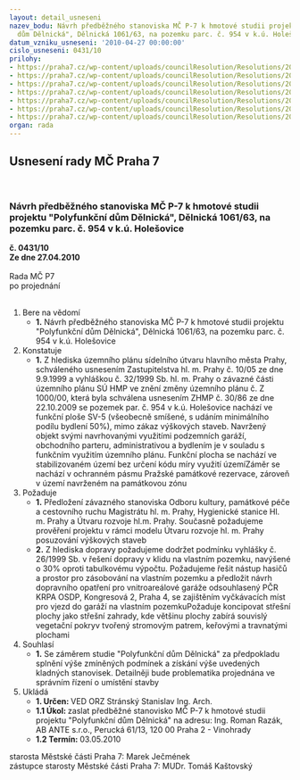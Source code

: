 ```yaml
---
layout: detail_usneseni
nazev_bodu: Návrh předběžného stanoviska MČ P-7 k hmotové studii projektu "Polyfunkční
  dům Dělnická", Dělnická 1061/63, na pozemku parc. č. 954 v k.ú. Holešovice
datum_vzniku_usneseni: '2010-04-27 00:00:00'
cislo_usneseni: 0431/10
prilohy:
- https://praha7.cz/wp-content/uploads/councilResolution/Resolutions/20481/20-10-del_11.doc
- https://praha7.cz/wp-content/uploads/councilResolution/Resolutions/20481/20-10-del_21.doc
- https://praha7.cz/wp-content/uploads/councilResolution/Resolutions/20481/20-10-del_31.doc
- https://praha7.cz/wp-content/uploads/councilResolution/Resolutions/20481/20-10-del_41.doc
- https://praha7.cz/wp-content/uploads/councilResolution/Resolutions/20481/20-10-06_04_2010.doc
- https://praha7.cz/wp-content/uploads/councilResolution/Resolutions/20481/20-10-del_61.jpg
- https://praha7.cz/wp-content/uploads/councilResolution/Resolutions/20481/20-10-del_71.jpg
organ: rada
---
```

<div id="ucUsn_pList" class="usn">
	<span><h2>Usnesení rady MČ Praha 7 </h2>
<br></span><div class="standBody">
<span><h3>Návrh předběžného stanoviska MČ P-7 k hmotové studii projektu "Polyfunkční dům Dělnická", Dělnická 1061/63, na pozemku parc. č. 954 v k.ú. Holešovice</h3></span><div class="center">
		<strong>č. 0431/10</strong><br>
	</div>
<div class="center">
		<strong>Ze dne 27.04.2010</strong><br><br>
	</div>Rada MČ P7<br> po projednání<br><br><ol>
<li>Bere na vědomí<ul><li>
<strong>1.</strong> Návrh předběžného stanoviska MČ P-7 k hmotové studii projektu "Polyfunkční dům Dělnická", Dělnická 1061/63, na pozemku parc. č. 954 v k.ú. Holešovice</li></ul>
</li>
<li>Konstatuje<ul><li>
<strong>1.</strong> Z hlediska územního plánu sídelního útvaru hlavního města Prahy, schváleného usnesením Zastupitelstva hl. m. Prahy č. 10/05 ze dne 9.9.1999 a vyhláškou č. 32/1999 Sb. hl. m. Prahy o závazné části územního plánu SÚ HMP ve znění změny územního plánu č. Z 1000/00, která byla schválena usnesením ZHMP č. 30/86 ze dne 22.10.2009 se pozemek par. č. 954 v k.ú. Holešovice nachází ve funkční ploše SV-5 (všeobecně smíšené, s udáním minimálního podílu bydlení 50%), mimo zákaz výškových staveb. Navržený objekt svými navrhovanými využitími podzemních garáží, obchodního parteru, administrativou a bydlením je v souladu s funkčním využitím územního plánu. Funkční plocha se nachází ve stabilizovaném území bez určení kódu míry využití územíZáměr se nachází v ochranném pásmu Pražské památkové rezervace, zároveň v území navrženém na památkovou zónu</li></ul>
</li>
<li>Požaduje<ul>
<li>
<strong>1.</strong> Předložení závazného stanoviska Odboru kultury, památkové péče a cestovního ruchu Magistrátu hl. m. Prahy, Hygienické stanice Hl. m. Prahy a Útvaru rozvoje hl.m. Prahy. Současně požadujeme prověření projektu v rámci modelu Útvaru rozvoje hl. m. Prahy posuzování výškových staveb</li>
<li>
<strong>2.</strong> Z hlediska dopravy požadujeme dodržet podmínku vyhlášky č. 26/1999 Sb. v řešení dopravy v klidu na vlastním pozemku, navýšené o 30% oproti tabulkovému výpočtu. Požadujeme řešit nástup hasičů a prostor pro zásobování na vlastním pozemku a předložit návrh dopravního opatření pro vnitroareálové garáže odsouhlasený PČR KRPA OSDP, Kongresová 2, Praha 4, se zajištěním vyčkávacích míst pro vjezd do garáží na vlastním pozemkuPožaduje koncipovat střešní plochy jako střešní zahrady, kde většinu plochy zabírá souvislý vegetační pokryv tvořený stromovým patrem, keřovými a travnatými plochami</li>
</ul>
</li>
<li>Souhlasí<ul><li>
<strong>1.</strong> Se záměrem studie "Polyfunkční dům Dělnická" za předpokladu splnění výše zmíněných podmínek a získání výše uvedených kladných stanovisek. Detailněji bude problematika projednána ve správním řízení o umístění stavby</li></ul>
</li>
<li>Ukládá<ul>
<li>
<strong>1. Určen: </strong>VED ORZ  Stránský  Stanislav Ing. Arch.</li>
<li>
<strong>1.1 Úkol: </strong>zaslat předběžné stanovisko MČ P-7 k hmotové studii projektu "Polyfunkční dům Dělnická" na adresu: Ing. Roman Razák, AB ANTE s.r.o., Perucká 61/13, 120 00 Praha 2 - Vinohrady</li>
<li>
<strong>1.2 Termín: </strong>03.05.2010</li>
</ul>
</li>
</ol>starosta Městské části Praha 7: Marek Ječmének<br>zástupce starosty Městské části Praha 7: MUDr. Tomáš Kaštovský 
</div>
</div>